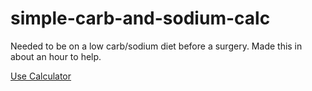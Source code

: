 # simple-carb-and-sodium-calc
Needed to be on a low carb/sodium diet before a surgery. Made this in about an hour to help.

[Use Calculator](https://vivianeasley.github.io/simple-carb-and-sodium-calc/)
